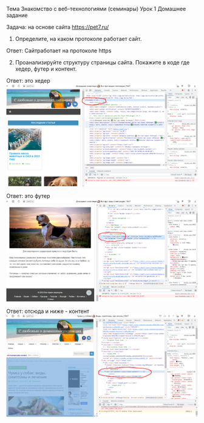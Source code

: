 Тема Знакомство с веб-технологиями (семинары)
Урок 1 Домашнее задание


Задача: на основе сайта https://pet7.ru/

1. Определите, на каком протоколе работает сайт.

Ответ: Сайтработает на протоколе https

2. Проанализируйте структуру страницы сайта. Покажите в коде где хедер, футер и контент.

Ответ: это хедер
![Это хедер](Header.png)


Ответ: это футер
![Это футер](Footer.png)

Ответ: отсюда и ниже - контент
![Это контент](Content.png)

